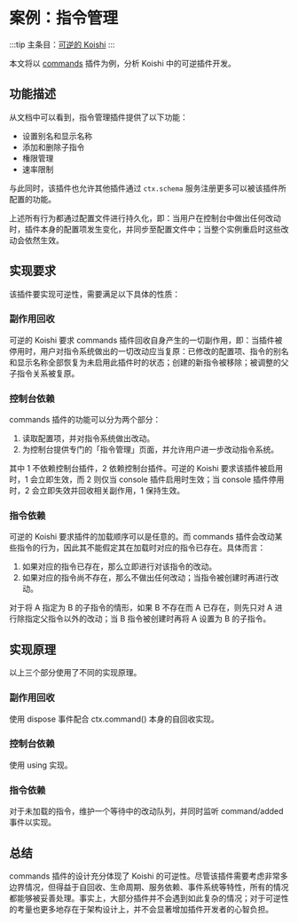 # 案例：指令管理

:::tip
主条目：[可逆的 Koishi](../design/disposable.md)
:::

本文将以 [commands](../../plugins/console/commands.md) 插件为例，分析 Koishi 中的可逆插件开发。

## 功能描述

从文档中可以看到，指令管理插件提供了以下功能：

- 设置别名和显示名称
- 添加和删除子指令
- 権限管理
- 速率限制

与此同时，该插件也允许其他插件通过 `ctx.schema` 服务注册更多可以被该插件所配置的功能。

上述所有行为都通过配置文件进行持久化，即：当用户在控制台中做出任何改动时，插件本身的配置项发生变化，并同步至配置文件中；当整个实例重启时这些改动会依然生效。

## 实现要求

该插件要实现可逆性，需要满足以下具体的性质：

### 副作用回收

可逆的 Koishi 要求 commands 插件回收自身产生的一切副作用，即：当插件被停用时，用户对指令系统做出的一切改动应当复原：已修改的配置项、指令的别名和显示名称全部恢复为未启用此插件时的状态；创建的新指令被移除；被调整的父子指令关系被复原。

### 控制台依赖

commands 插件的功能可以分为两个部分：

1. 读取配置项，并对指令系统做出改动。
2. 为控制台提供专门的「指令管理」页面，并允许用户进一步改动指令系统。

其中 1 不依赖控制台插件，2 依赖控制台插件。可逆的 Koishi 要求该插件被启用时，1 会立即生效，而 2 则仅当 console 插件启用时生效；当 console 插件停用时，2 会立即失效并回收相关副作用，1 保持生效。

### 指令依赖

可逆的 Koishi 要求插件的加载顺序可以是任意的。而 commands 插件会改动某些指令的行为，因此其不能假定其在加载时对应的指令已存在。具体而言：

1. 如果对应的指令已存在，那么立即进行对该指令的改动。
2. 如果对应的指令尚不存在，那么不做出任何改动；当指令被创建时再进行改动。

对于将 A 指定为 B 的子指令的情形，如果 B 不存在而 A 已存在，则先只对 A 进行除指定父指令以外的改动；当 B 指令被创建时再将 A 设置为 B 的子指令。

## 实现原理

以上三个部分使用了不同的实现原理。

### 副作用回收

使用 dispose 事件配合 ctx.command() 本身的自回收实现。

### 控制台依赖

使用 using 实现。

### 指令依赖

对于未加载的指令，维护一个等待中的改动队列，并同时监听 command/added 事件以实现。

## 总结

commands 插件的设计充分体现了 Koishi 的可逆性。尽管该插件需要考虑非常多边界情况，但得益于自回收、生命周期、服务依赖、事件系统等特性，所有的情况都能够被妥善处理。事实上，大部分插件并不会遇到如此复杂的情况；对于可逆性的考量也更多地存在于架构设计上，并不会显著增加插件开发者的心智负担。
